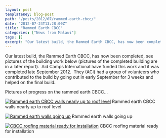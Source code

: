 ```yaml
---
layout: post
templateKey: blog-post
path: "/posts/2012/07/rammed-earth-cbcc/"
date: "2012-07-24T13:28:00Z"
title: "Rammed Earth CBCC"
categories: ["News from Malawi"]
tags: []
excerpt: "Our latest build, the Rammed Earth CBCC, has now been completed, see pictures of the building work ..."
---
```


Our latest build, the Rammed Earth CBCC, has now been completed, see pictures of the building work below (pictures of the completed building are in a later report).  Aid Camps International have funded this work and it was completed late September 2012.  They (ACI) had a group of volunteers who contributed to the build by going out in early September for 3 weeks and helped on the final build.

Pictures of progress on the rammed earth CBCC...

[![](http://www.africanvision.org.uk/africa-vision-news/wp-content/uploads/2012/07/Ram-eth-CBCC1.jpg "Rammed earth CBCC walls nearly up to roof level")](http://www.landirani.org/news/2012/07/24/rammed-earth-cbcc/ram-eth-cbcc1/) Rammed earth CBCC walls nearly up to roof level

[![](http://www.africanvision.org.uk/africa-vision-news/wp-content/uploads/2012/07/Ram-eth-CBCC2.jpg "Rammed earth walls going up")](http://www.landirani.org/news/2012/07/24/rammed-earth-cbcc/ram-eth-cbcc2/) Rammed earth walls going up

[![](http://www.africanvision.org.uk/africa-vision-news/wp-content/uploads/2012/07/Ram-eth-CBCC3.jpg "CBCC roofing material ready for installation")](http://www.landirani.org/news/2012/07/24/rammed-earth-cbcc/ram-eth-cbcc3/) CBCC roofing material ready for installation